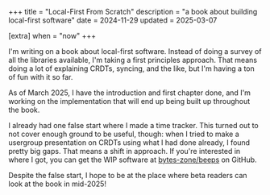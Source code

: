 +++
title = "Local-First From Scratch"
description = "a book about building local-first software"
date = 2024-11-29
updated = 2025-03-07

[extra]
when = "now"
+++

I'm writing on a book about local-first software. Instead of doing a survey of all the libraries available, I'm taking a first principles approach. That means doing a lot of explaining CRDTs, syncing, and the like, but I'm having a ton of fun with it so far.

As of March 2025, I have the introduction and first chapter done, and I'm working on the implementation that will end up being built up throughout the book.

I already had one false start where I made a time tracker. This turned out to not cover enough ground to be useful, though: when I tried to make a usergroup presentation on CRDTs using what I had done already, I found pretty big gaps. That means a shift in approach. If you're interested in where I got, you can get the WIP software at [bytes-zone/beeps](https://github.com/bytes-zone/beeps) on GitHub.

Despite the false start, I hope to be at the place where beta readers can look at the book in mid-2025!
